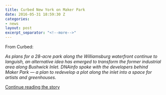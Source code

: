 ```yaml
---
title: Curbed New York on Maker Park
date: 2016-05-31 18:59:30 Z
categories:
- news
layout: post
excerpt_separator: "<!--more-->"
---
```


From Curbed:

*As plans for a 28-acre park along the Williamsburg waterfront continue to languish, an alternative idea has emerged to transform the former industrial area along Bushwick Inlet. DNAinfo spoke with the developers behind Maker Park — a plan to redevelop a plot along the inlet into a space for artists and greenhouses.*

[Continue reading the story](http://ny.curbed.com/2016/5/31/11818738/williamsburg-bushwick-inlet-park-maker-park)
